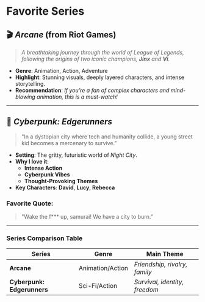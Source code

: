 # **Favorite Series**

## 🎬 *Arcane* (from Riot Games)
> *A breathtaking journey through the world of *League of Legends*, following the origins of two iconic champions, **Jinx** and **Vi**.*

- **Genre**: Animation, Action, Adventure
- **Highlight**: Stunning visuals, deeply layered characters, and intense storytelling.
- **Recommendation**: *If you’re a fan of complex characters and mind-blowing animation, this is a must-watch!*

---

## 🎥 *Cyberpunk: Edgerunners*
> "In a dystopian city where tech and humanity collide, a young street kid becomes a mercenary to survive."

- **Setting**: The gritty, futuristic world of *Night City*.
- **Why I love it**:
  - **Intense Action**
  - **Cyberpunk Vibes**
  - **Thought-Provoking Themes**
- **Key Characters**: **David**, **Lucy**, **Rebecca**

### Favorite Quote:
> "Wake the f*** up, samurai! We have a city to burn."

---

### Series Comparison Table

| Series               | Genre             | Main Theme                    |
|----------------------|-------------------|--------------------------------|
| **Arcane**           | Animation/Action  | *Friendship, rivalry, family* |
| **Cyberpunk: Edgerunners** | Sci-Fi/Action | *Survival, identity, freedom* |
